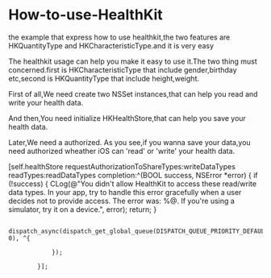 # How-to-use-HealthKit
the example that express how to use healthkit,the two features are HKQuantityType and HKCharacteristicType.and it is very easy

The healthkit usage can help you make it easy to use it.The two thing must concerned.first is HKCharacteristicType that include gender,birthday etc,second is HKQuantityType that include height,weight.

First of all,We need create two NSSet instances,that can help you read and write your health data.

And then,You need initialize HKHealthStore,that can help you save your health data.

Later,We need a authorized.
As you see,if you wanna save your data,you need authorized wheather iOS can 'read' or 'write' your health data.


[self.healthStore requestAuthorizationToShareTypes:writeDataTypes readTypes:readDataTypes completion:^(BOOL success, NSError *error) {
                if (!success) {
                    CLog(@"You didn't allow HealthKit to access these read/write data types. In your app, try to handle this error gracefully when a user decides not to provide access. The error was: %@. If you're using a simulator, try it on a device.", error);
                    return;
                }
                
                dispatch_async(dispatch_get_global_queue(DISPATCH_QUEUE_PRIORITY_DEFAULT, 0), ^{
                    
                });
                
            }];

